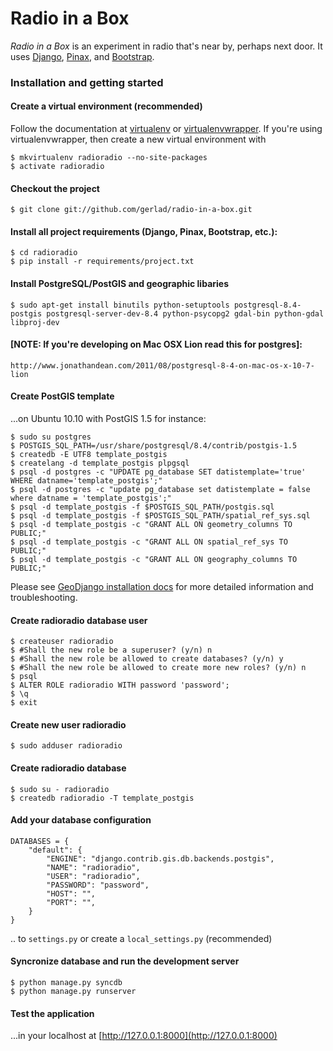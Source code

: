 # Radio in a Box #

_Radio in a Box_ is an experiment in radio that's near by, perhaps next door. It uses [Django](https://www.djangoproject.com/), [Pinax](http://pinaxproject.com/), and [Bootstrap](http://twitter.github.com/bootstrap/).

### Installation and getting started ###

#### Create a virtual environment (recommended)

Follow the documentation at [virtualenv](http://www.virtualenv.org/) or [virtualenvwrapper](http://pypi.python.org/pypi/virtualenvwrapper). If you're using virtualenvwrapper, then create a new virtual environment with

    $ mkvirtualenv radioradio --no-site-packages
	$ activate radioradio

#### Checkout the project

    $ git clone git://github.com/gerlad/radio-in-a-box.git

#### Install all project requirements (Django, Pinax, Bootstrap, etc.):

    $ cd radioradio
    $ pip install -r requirements/project.txt

#### Install PostgreSQL/PostGIS and geographic libaries

    $ sudo apt-get install binutils python-setuptools postgresql-8.4-postgis postgresql-server-dev-8.4 python-psycopg2 gdal-bin python-gdal libproj-dev

#### [NOTE: If you're developing on Mac OSX Lion read this for postgres]: 
	http://www.jonathandean.com/2011/08/postgresql-8-4-on-mac-os-x-10-7-lion
		
#### Create PostGIS template

...on Ubuntu 10.10 with PostGIS 1.5 for instance:

    $ sudo su postgres
    $ POSTGIS_SQL_PATH=/usr/share/postgresql/8.4/contrib/postgis-1.5
    $ createdb -E UTF8 template_postgis
    $ createlang -d template_postgis plpgsql
    $ psql -d postgres -c "UPDATE pg_database SET datistemplate='true' WHERE datname='template_postgis';"
    $ psql -d postgres -c "update pg_database set datistemplate = false where datname = 'template_postgis';"
    $ psql -d template_postgis -f $POSTGIS_SQL_PATH/postgis.sql
    $ psql -d template_postgis -f $POSTGIS_SQL_PATH/spatial_ref_sys.sql
    $ psql -d template_postgis -c "GRANT ALL ON geometry_columns TO PUBLIC;"
    $ psql -d template_postgis -c "GRANT ALL ON spatial_ref_sys TO PUBLIC;"
    $ psql -d template_postgis -c "GRANT ALL ON geography_columns TO PUBLIC;"

Please see [GeoDjango installation docs](https://docs.djangoproject.com/en/1.3/ref/contrib/gis/install/) for more detailed information and troubleshooting.

#### Create radioradio database user

    $ createuser radioradio
    $ #Shall the new role be a superuser? (y/n) n
    $ #Shall the new role be allowed to create databases? (y/n) y
    $ #Shall the new role be allowed to create more new roles? (y/n) n
    $ psql
    $ ALTER ROLE radioradio WITH password 'password';
    $ \q
    $ exit

#### Create new user radioradio

    $ sudo adduser radioradio
	
#### Create radioradio database

    $ sudo su - radioradio
    $ createdb radioradio -T template_postgis

#### Add your database configuration

    DATABASES = {
	    "default": {
	        "ENGINE": "django.contrib.gis.db.backends.postgis",
	        "NAME": "radioradio",
	        "USER": "radioradio",
	        "PASSWORD": "password",
	        "HOST": "",
	        "PORT": "",
	    }
	}

.. to `settings.py` or create a `local_settings.py` (recommended)

#### Syncronize database and run the development server

    $ python manage.py syncdb
    $ python manage.py runserver


#### Test the application

...in your localhost at [http://127.0.0.1:8000](http://127.0.0.1:8000)


